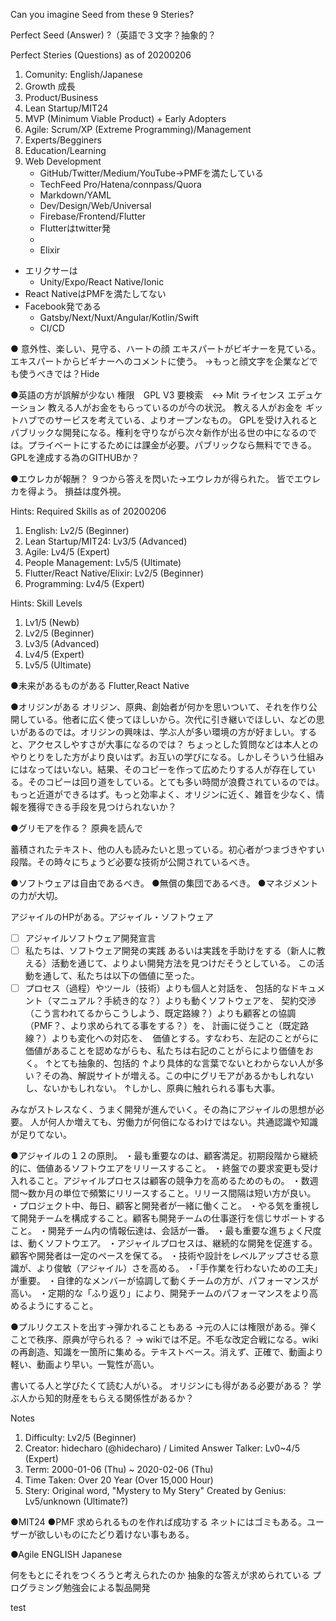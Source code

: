 
Can you imagine Seed from these 9 Steries?

Perfect Seed (Answer)
?（英語で３文字？抽象的？

Perfect Steries (Questions) as of 20200206
1. Comunity: English/Japanese
2. Growth 成長
3. Product/Business
4. Lean Startup/MIT24
5. MVP (Minimum Viable Product) + Early Adopters
6. Agile: Scrum/XP (Extreme Programming)/Management
7. Experts/Begginers
8. Education/Learning
9. Web Development
    * GitHub/Twitter/Medium/YouTube→PMFを満たしている
    * TechFeed Pro/Hatena/connpass/Quora
    * Markdown/YAML
    * Dev/Design/Web/Universal
    * Firebase/Frontend/Flutter
    * Flutterはtwitter発
    * 
    * Elixir
* エリクサーは
    * Unity/Expo/React Native/Ionic
* React NativeはPMFを満たしてない
* Facebook発である
    * Gatsby/Next/Nuxt/Angular/Kotlin/Swift
    * CI/CD


●
意外性、楽しい、見守る、ハートの顔
エキスパートがビギナーを見ている。
エキスパートからビギナーへのコメントに使う。
→もっと顔文字を企業などでも使うべきでは？Hide


●英語の方が誤解が少ない
権限　GPL V3 要検索　↔️ Mit
ライセンス
エデュケーション
教える人がお金をもらっているのが今の状況。
教える人がお金を
ギットハブでのサービスを考えている、よりオープンなもの。
GPLを受け入れるとパブリックな開発になる。権利を守りながら次々新作が出る世の中になるのでは。プライベートにするためには課金が必要。パブリックなら無料でできる。
GPLを達成する為のGITHUBか？


●エウレカが報酬？
９つから答えを閃いた→エウレカが得られた。
皆でエウレカを得よう。
損益は度外視。

Hints: Required Skills as of 20200206
1. English: Lv2/5 (Beginner)
2. Lean Startup/MIT24: Lv3/5 (Advanced)
3. Agile: Lv4/5 (Expert)
4. People Management: Lv5/5 (Ultimate)
5. Flutter/React Native/Elixir: Lv2/5 (Beginner)
6. Programming: Lv4/5 (Expert)

Hints: Skill Levels
1. Lv1/5 (Newb)
2. Lv2/5 (Beginner)
3. Lv3/5 (Advanced)
4. Lv4/5 (Expert)
5. Lv5/5 (Ultimate)


●未来があるものがある
Flutter,React Native


●オリジンがある
オリジン、原典、創始者が何かを思いついて、それを作り公開している。他者に広く使ってほしいから。次代に引き継いでほしい、などの思いがあるのでは。オリジンの興味は、学ぶ人が多い環境の方が好ましい。すると、アクセスしやすさが大事になるのでは？
ちょっとした質問などは本人とのやりとりをした方がより良いはず。お互いの学びになる。しかしそういう仕組みにはなってはいない。結果、そのコピーを作って広めたりする人が存在している。そのコピーは回り道をしている。とても多い時間が浪費されているのでは。もっと近道ができるはず。もっと効率よく、オリジンに近く、雑音を少なく、情報を獲得できる手段を見つけられないか？


●グリモアを作る？
原典を読んで

蓄積されたテキスト、他の人も読みたいと思っている。初心者がつまづきやすい段階。その時々にちょうど必要な技術が公開されているべき。


●ソフトウェアは自由であるべき。
●無償の集団であるべき。
●マネジメントの力が大切。

アジャイルのHPがある。アジャイル・ソフトウェア
- [ ] アジャイルソフトウェア開発宣言
- [ ] 私たちは、ソフトウェア開発の実践 あるいは実践を手助けをする（新人に教える）活動を通じて、よりよい開発方法を見つけだそうとしている。 この活動を通して、私たちは以下の価値に至った。
- [ ] プロセス（過程）やツール（技術）よりも個人と対話を、 包括的なドキュメント（マニュアル？手続き的な？）よりも動くソフトウェアを、 契約交渉（こう言われてるからこうしよう、既定路線？）よりも顧客との協調（PMF？、より求められてる事をする？）を、 計画に従うこと（既定路線？）よりも変化への対応を、 
価値とする。すなわち、左記のことがらに価値があることを認めながらも、私たちは右記のことがらにより価値をおく。
↑とても抽象的、包括的
↑より具体的な言葉でないとわからない人が多い？その為、解説サイトが増える。この中にグリモアがあるかもしれないし、ないかもしれない。
↑しかし、原典に触れられる事も大事。

みながストレスなく、うまく開発が進んでいく。その為にアジャイルの思想が必要。
人が何人か増えても、労働力が何倍になるわけではない。共通認識や知識が足りてない。


●アジャイルの１２の原則。
・最も重要なのは、顧客満足。初期段階から継続的に、価値あるソフトウエアをリリースすること。
・終盤での要求変更も受け入れること。アジャイルプロセスは顧客の競争力を高めるためのもの。
・数週間～数か月の単位で頻繁にリリースすること。リリース間隔は短い方が良い。
・プロジェクト中、毎日、顧客と開発者が一緒に働くこと。
・やる気を重視して開発チームを構成すること。顧客も開発チームの仕事遂行を信じサポートすること。
・開発チーム内の情報伝達は、会話が一番。
・最も重要な進ちょく尺度は、動くソフトウエア。
・アジャイルプロセスは、継続的な開発を促進する。顧客や開発者は一定のペースを保てる。
・技術や設計をレベルアップさせる意識が、より俊敏（アジャイル）さを高める。
・「手作業を行わないための工夫」が重要。
・自律的なメンバーが協調して動くチームの方が、パフォーマンスが高い。
・定期的な「ふり返り」により、開発チームのパフォーマンスをより高めるようにすること。


●プルリクエストを出す→弾かれることもある
→元の人には権限がある。弾くことで秩序、原典が守られる？
→ wikiでは不足。不毛な改定合戦になる。wikiの再創造、知識を一箇所に集める。テキストベース。消えず、正確で、動画より軽い、動画より早い。一覧性が高い。

書いてる人と学びたくて読む人がいる。
オリジンにも得がある必要がある？
学ぶ人から知的財産をもらえる関係性があるか？


Notes
1. Difficulty: Lv2/5 (Beginner)
2. Creator: hidecharo (@hidecharo) / Limited Answer Talker: Lv0~4/5 (Expert)
3. Term: 2000-01-06 (Thu) ~ 2020-02-06 (Thu)
4. Time Taken: Over 20 Year (Over 15,000 Hour)
5. Stery: Original word, "Mystery to My Stery" Created by Genius: Lv5/unknown (Ultimate?)

●MIT24
●PMF
求められるものを作れば成功する
ネットにはゴミもある。ユーザーが欲しいものにたどり着けない事もある。


●Agile
ENGLISH
Japanese

何をもとにそれをつくろうと考えられたのか
抽象的な答えが求められている
プログラミング勉強会による製品開発

test
